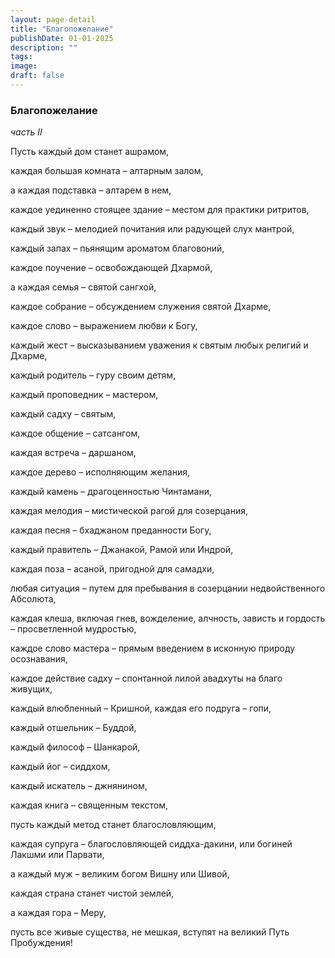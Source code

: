```yaml
---
layout: page-detail
title: "Благопожелание"
publishDate: 01-01-2025
description: ""
tags:
image:
draft: false
---
```


### Благопожелание

_часть II_

Пусть каждый дом станет ашрамом,

каждая большая комната – алтарным залом,

а каждая подставка – алтарем в нем,

каждое уединенно стоящее здание – местом для практики ритритов,

каждый звук – мелодией почитания или радующей слух мантрой,

каждый запах – пьянящим ароматом благовоний,

каждое поучение – освобождающей Дхармой,

а каждая семья – святой сангхой,

каждое собрание – обсуждением служения святой Дхарме,

каждое слово – выражением любви к Богу,

каждый жест – высказыванием уважения к святым любых религий и Дхарме,

каждый родитель – гуру своим детям,

каждый проповедник – мастером,

каждый садху – святым,

каждое общение – сатсангом,

каждая встреча – даршаном,

каждое дерево – исполняющим желания,

каждый камень – драгоценностью Чинтамани,

каждая мелодия – мистической рагой для созерцания,

каждая песня – бхаджаном преданности Богу,

каждый правитель – Джанакой, Рамой или Индрой,

каждая поза – асаной, пригодной для самадхи,

любая ситуация – путем для пребывания в созерцании недвойственного Абсолюта,

каждая клеша, включая гнев, вожделение, алчность, зависть и гордость – просветленной мудростью,

каждое слово мастера – прямым введением в исконную природу осознавания,

каждое действие садху – спонтанной лилой авадхуты на благо живущих,

каждый влюбленный – Кришной, каждая его подруга – гопи,

каждый отшельник – Буддой,

каждый философ – Шанкарой,

каждый йог – сиддхом,

каждый искатель – джнянином,

каждая книга – священным текстом,

пусть каждый метод станет благословляющим,

каждая супруга – благословляющей сиддха-дакини, или богиней Лакшми или Парвати,

а каждый муж – великим богом Вишну или Шивой,

каждая страна станет чистой землей,

а каждая гора – Меру,

пусть все живые существа, не мешкая, вступят на великий Путь Пробуждения!
  
  
